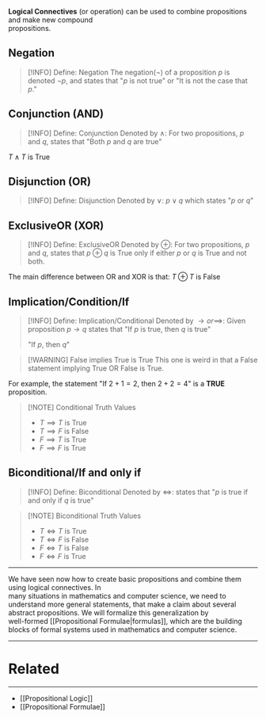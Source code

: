 **Logical Connectives** (or operation) can be used to combine propositions and make new compound  
propositions.

## Negation

> [!INFO] Define: Negation
> The negation($\neg$) of a proposition $p$ is denoted $\neg{p}$, and states that "$p$ is not true" or "It is not the case that $p$."

## Conjunction (AND)

> [!INFO] Define: Conjunction
> Denoted by $\wedge$: For two propositions, $p$ and $q$, states that "Both $p$ and $q$ are true"

$T\wedge T$ is True
## Disjunction (OR)

> [!INFO] Define: Disjunction
> Denoted by $\vee$: $p \vee q$ which states "$p$ or $q$"

## ExclusiveOR (XOR)

> [!INFO] Define: ExclusiveOR
> Denoted by $\oplus$: For two propositions, $p$ and $q$, states that $p \oplus q$ is True only if either $p$ or $q$ is True and not both.
> 

The main difference between OR and XOR is that:
	$T \oplus T$ is False

## Implication/Condition/If

> [!INFO] Define: Implication/Conditional
> Denoted by $\to or \implies$: Given proposition $p\to q$ states that "If $p$ is true, then $q$ is true" 
> 
> "If $p$, then $q$"

> [!WARNING] False implies True is True
> This one is weird in that a False statement implying True OR False is True.

For example, the statement "If $2+1=2$, then $2+2=4$" is a **TRUE** proposition.

> [!NOTE] Conditional Truth Values
> - $T\implies T$ is True
> - $T\implies F$ is False
> - $F\implies T$ is True
> - $F\implies F$ is True

## Biconditional/If and only if

> [!INFO] Define: Biconditional
> Denoted by $\iff$: states that "$p$ is true if and only if $q$ is true"

> [!NOTE] Biconditional Truth Values
> - $T\iff T$ is True
> - $T\iff F$ is False
> - $F\iff T$ is False
> - $F\iff F$ is True

---
We have seen now how to create basic propositions and combine them using logical connectives. In  
many situations in mathematics and computer science, we need to understand more general statements, that make a claim about several abstract propositions. We will formalize this generalization by  
well-formed [[Propositional Formulae|formulas]], which are the building blocks of formal systems used in mathematics and computer science.

---
# Related
---
- [[Propositional Logic]]
- [[Propositional Formulae]]